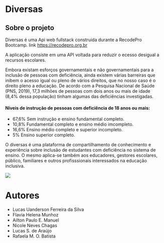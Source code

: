 # Diversas

## Sobre o projeto 

 Diversas é uma Api web fullstack construida durante a RecodePro Bootcamp.
link https://recodepro.org.br

 A aplicação consiste em uma API voltada para reduzir o ecesso desigual a recursos escolares.

 Embora existam esforços governamentais e não governamentais para a inclusão de pessoas com deficiência, ainda existem várias barreiras que inibem o acesso igual ou pleno de vários direitos, que no nosso caso é o direito pleno a educação. De acordo com a Pesquisa Nacional de Saúde (PNS, 2019), 17,3 milhões de pessoas com dois anos ou mais de idade (8,4% dessa população) tinham algumas das deficiências investigadas.

#### Níveis de instrução de pessoas com deficiência de 18 anos ou mais:

- 67,6% Sem instrução e ensino fundamental completo.
- 10,8% Fundamental completo e ensino médio imcompleto.
- 16,6% Ensino médio completo e superior incompleto.
- 5% Ensino superior completo.

 O diversas é uma plataforma de compartilhamento de conhecimento e experiência sobre inclusão de estudantes com deficiência no sistema de ensino. O mesmo aplica-se também aos educadores, gestores escolares, público, familiares e outros profisssionais interessados na educação inclusiva.
 
<img src="https://user-images.githubusercontent.com/104622435/207639322-6475f162-d2d2-4f5e-bad2-40b890f2cd84.png" />


# Autores 

- Lucas Uanderson Ferreira da Silva
- Flavia Helena Munhoz
- Ailton Paulo E. Manuel
- Nicole Neves Chagas
- Lucas S. de Araújo
- Rafaela M. O. Batista


